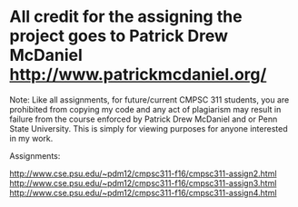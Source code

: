 # All credit for the assigning the project goes to Patrick Drew McDaniel http://www.patrickmcdaniel.org/

Note: Like all assignments, for future/current CMPSC 311 students, you are prohibited from copying my code and any act of plagiarism may result in failure from the course enforced by Patrick Drew McDaniel and or Penn State University. This is simply for viewing purposes for anyone interested in my work. 

Assignments:

http://www.cse.psu.edu/~pdm12/cmpsc311-f16/cmpsc311-assign2.html
http://www.cse.psu.edu/~pdm12/cmpsc311-f16/cmpsc311-assign3.html
http://www.cse.psu.edu/~pdm12/cmpsc311-f16/cmpsc311-assign4.html

